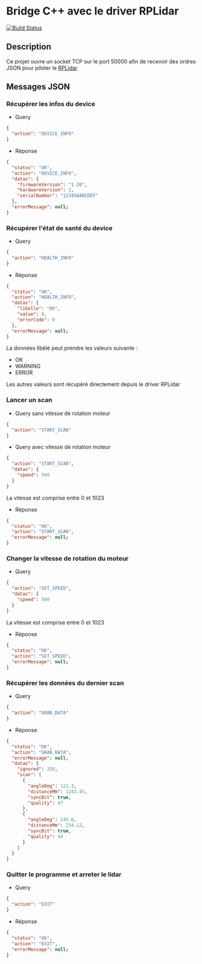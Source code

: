 # Bridge C++ avec le driver RPLidar
[![Build Status](https://travis-ci.org/ARIG-Robotique/rplidar-bridge.svg?branch=master)](https://travis-ci.org/ARIG-Robotique/rplidar-bridge)

## Description

Ce projet ouvre un socket TCP sur le port 50000 afin de recevoir des ordres
JSON pour piloter le [RPLidar](http://www.slamtec.com/en/Lidar)

## Messages JSON

### Récupérer les infos du device

* Query
```json
{
  "action": "DEVICE_INFO"
}
```

* Réponse
```json
{
  "status": "OK",
  "action": "DEVICE_INFO",
  "datas": {
    "firmwareVersion": "1.20",
    "hardwareVersion": 2,
    "serialNumber": "123456ABCDEF"
  },
  "errorMessage": null;
}
```

### Récupérer l'état de santé du device

* Query
```json
{
  "action": "HEALTH_INFO"
}
```

* Réponse
```json
{
  "status": "OK",
  "action": "HEALTH_INFO",
  "datas": {
    "libelle": "OK",
    "value": 0,
    "errorCode": 0
  },
  "errorMessage": null;
}
```

La données libélé peut prendre les valeurs suivante :

* OK
* WARNING
* ERROR

Les autres valeurs sont récupéré directement depuis le driver RPLidar

### Lancer un scan

* Query sans vitesse de rotation moteur
```json
{
  "action": "START_SCAN"
}
```
* Query avec vitesse de rotation moteur
```json
{
  "action": "START_SCAN",
  "datas": {
    "speed": 560
  }
}
```

La vitesse est comprise entre 0 et 1023

* Réponse
```json
{
  "status": "OK",
  "action": "START_SCAN",
  "errorMessage": null;
}
```

### Changer la vitesse de rotation du moteur

* Query
```json
{
  "action": "SET_SPEED",
  "datas": {
    "speed": 560
  }
}
```

La vitesse est comprise entre 0 et 1023

* Réponse
```json
{
  "status": "OK",
  "action": "SET_SPEED",
  "errorMessage": null;
}
```

### Récupérer les données du dernier scan

* Query

```json
{
  "action": "GRAB_DATA"
}
```

* Réponse
```json
{
  "status": "OK",
  "action": "GRAB_DATA",
  "errorMessage": null,
  "datas": {
    "ignored": 358,
    "scan": [
      {
        "angleDeg": 122.3,
        "distanceMm": 1243.45,
        "syncBit": true,
        "quality": 47
      },
      {
        "angleDeg": 245.6,
        "distanceMm": 234.12,
        "syncBit": true,
        "quality": 44
      }
    ]
  }
}
```
### Quitter le programme et arreter le lidar

* Query
```json
{
  "action": "EXIT"
}
```

* Réponse
```json
{
  "status": "OK",
  "action": "EXIT",
  "errorMessage": null;
}
```
